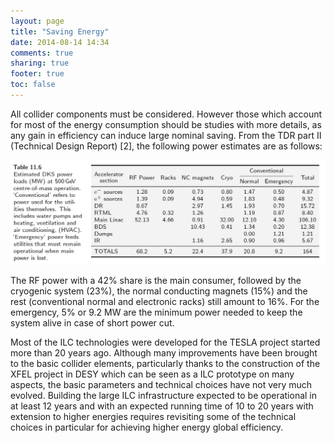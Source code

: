 ```yaml
---
layout: page
title: "Saving Energy"
date: 2014-08-14 14:34
comments: true
sharing: true
footer: true
toc: false
---
```


All collider components must be considered. However those which account for most of the energy consumption should be studies with more details, as any gain in efficiency can induce large nominal saving. From the TDR part II (Technical Design Report) [2], the following power estimates are as follows:
 
![ILC energy consumption](/images/ILC-energy-consumption-table.jpg "ILC energy Consumption")

The RF power with a 42% share is the main consumer, followed by the cryogenic system (23%), the normal conducting magnets (15%) and the rest (conventional normal and electronic racks) still amount to 16%. For the emergency, 5% or 9.2 MW are the minimum power needed to keep the system alive in case of short power cut.
 
Most of the ILC technologies were developed for the TESLA project started more than 20 years ago. Although many improvements have been brought to the basic collider elements, particularly thanks to the construction of the XFEL project in DESY which can be seen as a ILC prototype on many aspects, the basic parameters and technical choices have not very much evolved. Building the large ILC infrastructure expected to be operational in at least 12 years and with an expected running time of 10 to 20 years with extension to higher energies requires revisiting some of the technical choices in particular for achieving higher energy global efficiency. 
